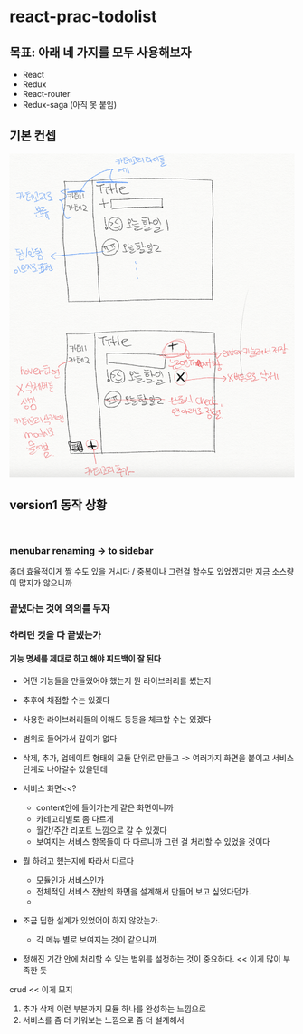 # react-prac-todolist

## 목표: 아래 네 가지를 모두 사용해보자

* React
* Redux
* React-router
* Redux-saga (아직 못 붙임)

## 기본 컨셉
![Alt text](https://github.com/kimering/react-prac-todolist/blob/master/public/brainstorming.png?raw=true)


## 

## version1 동작 상황

![]()


### menubar renaming -> to sidebar

좀더 효율적이게 짤 수도 있을 거시다 /
중복이나 그런걸 할수도 있었겠지만 
지금 소스량이 많지가 않으니까 
### 끝냈다는 것에 의의를 두자 
### 하려던 것을 다 끝냈는가 
#### 기능 명세를 제대로 하고 해야 피드백이 잘 된다 
* 어떤 기능들을 만들었어야 했는지 뭔 라이브러리를 썼는지 
* 추후에 채점할 수는 있겠다
* 사용한 라이브러리들의 이해도 등등을 체크할 수는 있겠다 
* 범위로 들어가서 깊이가 없다 
* 삭제, 추가, 업데이트 형태의 모듈 단위로 만들고 -> 여러가지 화면을 붙이고 서비스 단계로 나아갈수 있을텐데

* 서비스 화면<<? 
    * content안에 들어가는게 같은 화면이니까 
    * 카테고리별로 좀 다르게 
    * 월간/주간 리포트 느낌으로 갈 수 있겠다 
    * 보여지는 서비스 항목들이 다 다르니까 그런 걸 처리할 수 있었을 것이다 
* 뭘 하려고 했는지에 따라서 다르다 
    * 모듈인가 서비스인가 
    * 전체적인 서비스 전반의 화면을 설계해서 만들어 보고 싶었다던가. 
    * 
    
* 조금 딥한 설계가 있었어야 하지 않았는가. 
    * 각 메뉴 별로 보여지는 것이 같으니까. 

* 정해진 기간 안에 처리할 수 있는 범위를 설정하는 것이 중요하다. << 이게 많이 부족한 듯 

crud << 이게 모지 

1. 추가 삭제 이런 부분까지 모듈 하나를 완성하는 느낌으로 
2. 서비스를 좀 더 키워보는 느낌으로 좀 더 설계해서 


